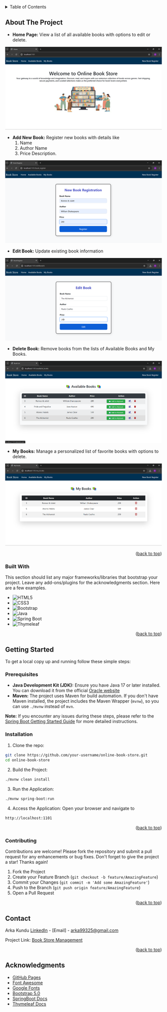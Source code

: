 <!-- TABLE OF CONTENTS -->
<details>
  <summary>Table of Contents</summary>
  <ol>
    <li>
      <a href="#about-the-project">About The Project</a>
      <ul>
        <li><a href="#built-with">Built With</a></li>
      </ul>
    </li>
    <li>
      <a href="#getting-started">Getting Started</a>
      <ul>
        <li><a href="#prerequisites">Prerequisites</a></li>
        <li><a href="#installation">Installation</a></li>
      </ul>
    </li>
    <li><a href="#contact">Contact</a></li>
    <li><a href="#acknowledgments">Acknowledgments</a></li>
  </ol>
</details>



<!-- ABOUT THE PROJECT -->
## About The Project

* **Home Page:** View a list of all available books with options to edit or delete.
  
![Book_Store Photo](https://raw.githubusercontent.com/Arka056/Book-Store-Management/master/Book_Store.png)


* **Add New Book:** Register new books with details like
  1. Name
  2. Author Name
  3. Price Description.

   
![New_Book_Register Photo](https://github.com/Arka056/Book-Store-Management/blob/master/New_Book_Register.png?raw=true)


* **Edit Book:** Update existing book information

![Edit_Book Photo](https://github.com/Arka056/Book-Store-Management/blob/master/Edit_Book.png?raw=true)


* **Delete Book:** Remove books from the lists of Available Books and My Books.
  
![Delete_Book Photo](https://github.com/Arka056/Book-Store-Management/blob/master/Delete_Book.png?raw=true)


* **My Books:** Manage a personalized list of favorite books with options to delete.

![My_Book Photo](https://github.com/Arka056/Book-Store-Management/blob/master/My_Book.png?raw=true)


<p align="right">(<a href="#readme-top">back to top</a>)</p>

### Built With

This section should list any major frameworks/libraries that bootstrap your project. Leave any add-ons/plugins for the acknowledgments section. Here are a few examples.
<br>
* ![HTML5](https://img.shields.io/badge/HTML5-E34F26?style=for-the-badge&logo=html5&logoColor=white)
* ![CSS3](https://img.shields.io/badge/CSS3-1572B6?style=for-the-badge&logo=css3&logoColor=white)
* ![Bootstrap](https://img.shields.io/badge/Bootstrap-563D7C?style=for-the-badge&logo=bootstrap&logoColor=white)
* ![Java](https://img.shields.io/badge/Java-ED8B00?style=for-the-badge&logo=java&logoColor=white)
* ![Spring Boot](https://img.shields.io/badge/Spring%20Boot-6DB33F?style=for-the-badge&logo=springboot&logoColor=white)
* ![Thymeleaf](https://img.shields.io/badge/Thymeleaf-005F0F?style=for-the-badge&logo=thymeleaf&logoColor=white)

<p align="right">(<a href="#readme-top">back to top</a>)</p>

<!-- GETTING STARTED -->
## Getting Started

To get a local copy up and running follow these simple steps:

### Prerequisites

* **Java Development Kit (JDK):** Ensure you have Java 17 or later installed. You can download it from the official [Oracle website](https://www.oracle.com/in/java/technologies/downloads/)
* **Maven:** The project uses Maven for build automation. If you don't have Maven installed, the project includes the Maven Wrapper (`mvnw`), so you can use `./mvnw` instead of `mvn`. 

**Note:** If you encounter any issues during these steps, please refer to the [Spring Boot Getting Started Guide](https://docs.spring.io/spring-boot/index.html) for more detailed instructions.

### Installation

1. Clone the repo:
```sh
git clone https://github.com/your-username/online-book-store.git
cd online-book-store

```
2. Build the Project:
```sh
./mvnw clean install

```
3. Run the Application:
```sh
./mvnw spring-boot:run

```
4. Access the Application: Open your browser and navigate to
```sh
http://localhost:1101

```
<p align="right">(<a href="#readme-top">back to top</a>)</p>


<!-- CONTRIBUTING -->
### Contributing
Contributions are welcome! Please fork the repository and submit a pull request for any enhancements or bug fixes.
Don't forget to give the project a star! Thanks again!

1. Fork the Project
2. Create your Feature Branch (`git checkout -b feature/AmazingFeature`)
3. Commit your Changes (`git commit -m 'Add some AmazingFeature'`)
4. Push to the Branch (`git push origin feature/AmazingFeature`)
5. Open a Pull Request

<p align="right">(<a href="#readme-top">back to top</a>)</p>


<!-- CONTACT -->
## Contact

Arka Kundu [LinkedIn](https://www.linkedin.com/in/arka-kundu-03b2a226b/) - [Email] - arka99325@gmail.com

Project Link: [Book Store Management](https://github.com/Arka056/Book-Store-Management)

<p align="right">(<a href="#readme-top">back to top</a>)</p>



<!-- ACKNOWLEDGMENTS -->
## Acknowledgments
* [GitHub Pages](https://pages.github.com)
* [Font Awesome](https://fontawesome.com)
* [Google Fonts](https://fonts.google.com/)
* [Bootstrap 5.0](https://getbootstrap.com/docs/5.0/getting-started/introduction/)
* [SpringBoot Docs](https://docs.spring.io/spring-boot/index.html)
* [Thymeleaf Docs](https://www.thymeleaf.org/doc/tutorials/3.1/thymeleafspring.html)



